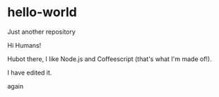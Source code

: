 # hello-world
Just another repository

Hi Humans!

Hubot there, I like Node.js and Coffeescript (that's what I'm made of!).

I have edited it.

again
